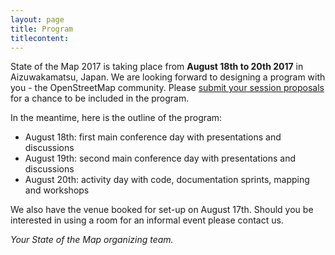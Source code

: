 ```yaml
---
layout: page
title: Program
titlecontent:
---
```


State of the Map 2017 is taking place from **August 18th to 20th 2017** in Aizuwakamatsu, Japan. We are looking forward to designing a program with you - the OpenStreetMap community. Please <a href="https://blog.openstreetmap.org/2017/02/16/propose-your-session-to-state-of-the-map-2017/">submit your session proposals</a> for a chance to be included in the program. 

In the meantime, here is the outline of the program:

- August 18th: first main conference day with presentations and discussions
- August 19th: second main conference day with presentations and discussions
- August 20th: activity day with code, documentation sprints, mapping and workshops

We also have the venue booked for set-up on August 17th. Should you be interested in using a room for an informal event please contact us.

*Your State of the Map organizing team.*

